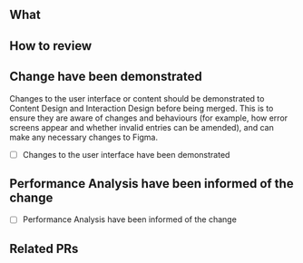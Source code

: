 ## What

<!-- Describe what you have changed and why -->

## How to review

<!-- Describe the steps required to review this PR.
For example:

1. Code Review
1. Deploy to sandpit with `./deploy-sandpit.sh -a`
1. Ensure that resources `x`, `y` and `z` were not changed
1. Visit [some url](https://some.sandpit.url/to/visit)
1. Log in
1. Ensure `x` message appears in a modal
-->

## Change have been demonstrated
Changes to the user interface or content should be demonstrated to Content Design and Interaction Design before being merged. This is to ensure they are aware of changes and behaviours (for example, how error screens appear and whether invalid entries can be amended), and can make any necessary changes to Figma.

- [ ] Changes to the user interface have been demonstrated

<!-- 

Include screenshots where possible, including those representing error states. Here are some examples:

- a PR that uses tables to display the screenshots https://github.com/govuk-one-login/authentication-frontend/pull/1187
- a PR that uses a dropdown to display the screenshots https://github.com/alphagov/di-infrastructure/pull/578

You can find example PRs from this repository that include screenshots through this search: https://github.com/govuk-one-login/authentication-frontend/pulls?q=is%3Apr+screenshots+is%3Aclosed+is%3Amerged  

-->

<!-- Delete this section if the PR does not change the UI. -->

## Performance Analysis have been informed of the change

- [ ] Performance Analysis have been informed of the change

## Related PRs

<!-- Links to PRs in other repositories that are relevant to this PR.

This could be:
  - PRs that depend on this one
  - PRs this one depends on
  - If this work is being duplicated in other repos, other PRs
  - PRs which just provide context to this one. -->

<!-- Delete this section if not needed! -->
